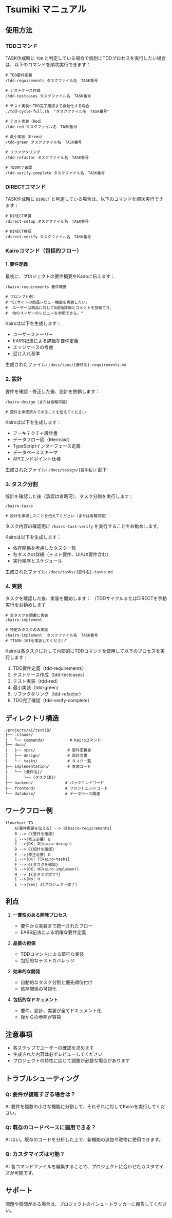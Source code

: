 # Tsumiki マニュアル

## 使用方法

### TDDコマンド

TASK作成時に `TDD` と判定している場合で個別にTDDプロセスを実行したい場合は、以下のコマンドを順次実行できます：

```
# TDD要件定義
/tdd-requirements タスクファイル名　TASK番号

# テストケース作成
/tdd-testcases タスクファイル名　TASK番号

# テスト実装〜TDD完了確認まで自動化する場合
./tdd-cycle-full.sh  "タスクファイル名　TASK番号"

# テスト実装（Red）
/tdd-red タスクファイル名　TASK番号

# 最小実装（Green）
/tdd-green タスクファイル名　TASK番号

# リファクタリング
/tdd-refactor タスクファイル名　TASK番号

# TDD完了確認
/tdd-verify-complete タスクファイル名　TASK番号
```

### DIRECTコマンド

TASK作成時に `DIRECT` と判定している場合は、以下のコマンドを順次実行できます：

```
# DIRECT準備
/direct-setup タスクファイル名　TASK番号

# DIRECT検証
/direct-verify タスクファイル名　TASK番号
```

### Kairoコマンド（包括的フロー）

#### 1. 要件定義

最初に、プロジェクトの要件概要をKairoに伝えます：

```
/kairo-requirements 要件概要

# プロンプト例：
# "ECサイトの商品レビュー機能を実装したい。
#  ユーザーは商品に対して5段階評価とコメントを投稿でき、
#  他のユーザーのレビューを参照できる。"
```

Kairoは以下を生成します：
- ユーザーストーリー
- EARS記法による詳細な要件定義
- エッジケースの考慮
- 受け入れ基準

生成されたファイル: `/docs/spec/{要件名}-requirements.md`

### 2. 設計

要件を確認・修正した後、設計を依頼します：

```
/kairo-design（または省略可能）

# 要件を承認済みであることを伝えてください
```

Kairoは以下を生成します：
- アーキテクチャ設計書
- データフロー図（Mermaid）
- TypeScriptインターフェース定義
- データベーススキーマ
- APIエンドポイント仕様

生成されたファイル: `/docs/design/{要件名}/` 配下

### 3. タスク分割

設計を確認した後（承認は省略可）、タスク分割を実行します：

```
/kairo-tasks

# 設計を承認したことを伝えてください（または省略可能）
```

タスク内容の確認用に `/kairo-task-verify` を実行することをお勧めします。

Kairoは以下を生成します：
- 依存関係を考慮したタスク一覧
- 各タスクの詳細（テスト要件、UI/UX要件含む）
- 実行順序とスケジュール

生成されたファイル: `/docs/tasks/{要件名}-tasks.md`

### 4. 実装

タスクを確認した後、実装を開始します：
（TDDサイクルまたはDIRECTを手動実行をお勧めします

```
# 全タスクを順番に実装
/kairo-implement

# 特定のタスクのみ実装
/kairo-implement  タスクファイル名　TASK番号
# "TASK-101を実装してください"
```

Kairoは各タスクに対して内部的にTDDコマンドを使用して以下のプロセスを実行します：
1. TDD要件定義（tdd-requirements）
2. テストケース作成（tdd-testcases）
3. テスト実装（tdd-red）
4. 最小実装（tdd-green）
5. リファクタリング（tdd-refactor）
6. TDD完了確認（tdd-verify-complete）

## ディレクトリ構造

```
/projects/ai/test18/
├── .claude/
│   └── commands/           # Kairoコマンド
├── docs/
│   ├── spec/              # 要件定義書
│   ├── design/            # 設計文書
│   └── tasks/             # タスク一覧
├── implementation/        # 実装コード
│   └── {要件名}/
│       └── {タスクID}/
├── backend/              # バックエンドコード
├── frontend/             # フロントエンドコード
└── database/             # データベース関連
```

## ワークフロー例

```mermaid
flowchart TD
    A[要件概要を伝える] --> B[kairo-requirements]
    B --> C{要件を確認}
    C -->|修正必要| B
    C -->|OK| D[kairo-design]
    D --> E{設計を確認}
    E -->|修正必要| D
    E -->|OK| F[kairo-tasks]
    F --> G{タスクを確認}
    G -->|OK| H[kairo-implement]
    H --> I{全タスク完了?}
    I -->|No| H
    I -->|Yes| J[プロジェクト完了]
```

## 利点

1. **一貫性のある開発プロセス**
   - 要件から実装まで統一されたフロー
   - EARS記法による明確な要件定義

2. **品質の担保**
   - TDDコマンドによる堅牢な実装
   - 包括的なテストカバレッジ

3. **効率的な開発**
   - 自動的なタスク分割と優先順位付け
   - 依存関係の可視化

4. **包括的なドキュメント**
   - 要件、設計、実装が全てドキュメント化
   - 後からの参照が容易

## 注意事項

- 各ステップでユーザーの確認を求めます
- 生成された内容は必ずレビューしてください
- プロジェクトの特性に応じて調整が必要な場合があります

## トラブルシューティング

### Q: 要件が複雑すぎる場合は？
A: 要件を複数の小さな機能に分割して、それぞれに対してKairoを実行してください。

### Q: 既存のコードベースに適用できる？
A: はい。既存のコードを分析した上で、新機能の追加や改修に使用できます。

### Q: カスタマイズは可能？
A: 各コマンドファイルを編集することで、プロジェクトに合わせたカスタマイズが可能です。

## サポート

問題や質問がある場合は、プロジェクトのイシュートラッカーに報告してください。